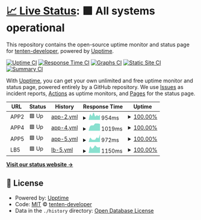 # [📈 Live Status](https://demo.upptime.js.org): <!--live status--> **🟩 All systems operational**

This repository contains the open-source uptime monitor and status page for [tenten-developer](https://demo.upptime.js.org), powered by [Upptime](https://github.com/upptime/upptime).

[![Uptime CI](https://github.com/tenten-developer/monitoring/workflows/Uptime%20CI/badge.svg)](https://github.com/tenten-developer/monitoring/actions?query=workflow%3A%22Uptime+CI%22)
[![Response Time CI](https://github.com/tenten-developer/monitoring/workflows/Response%20Time%20CI/badge.svg)](https://github.com/tenten-developer/monitoring/actions?query=workflow%3A%22Response+Time+CI%22)
[![Graphs CI](https://github.com/tenten-developer/monitoring/workflows/Graphs%20CI/badge.svg)](https://github.com/tenten-developer/monitoring/actions?query=workflow%3A%22Graphs+CI%22)
[![Static Site CI](https://github.com/tenten-developer/monitoring/workflows/Static%20Site%20CI/badge.svg)](https://github.com/tenten-developer/monitoring/actions?query=workflow%3A%22Static+Site+CI%22)
[![Summary CI](https://github.com/tenten-developer/monitoring/workflows/Summary%20CI/badge.svg)](https://github.com/tenten-developer/monitoring/actions?query=workflow%3A%22Summary+CI%22)

With [Upptime](https://upptime.js.org), you can get your own unlimited and free uptime monitor and status page, powered entirely by a GitHub repository. We use [Issues](https://github.com/tenten-developer/monitoring/issues) as incident reports, [Actions](https://github.com/tenten-developer/monitoring/actions) as uptime monitors, and [Pages](https://demo.upptime.js.org) for the status page.

<!--start: status pages-->
<!-- This summary is generated by Upptime (https://github.com/upptime/upptime) -->
<!-- Do not edit this manually, your changes will be overwritten -->
<!-- prettier-ignore -->
| URL | Status | History | Response Time | Uptime |
| --- | ------ | ------- | ------------- | ------ |
| <img alt="" src="https://icons.duckduckgo.com/ip3/null.ico" height="13"> APP2 | 🟩 Up | [app-2.yml](https://github.com/tenten-developer/monitoring/commits/HEAD/history/app-2.yml) | <details><summary><img alt="Response time graph" src="./graphs/app-2/response-time-week.png" height="20"> 954ms</summary><br><a href="https://demo.upptime.js.org/history/app-2"><img alt="Response time 1092" src="https://img.shields.io/endpoint?url=https%3A%2F%2Fraw.githubusercontent.com%2Ftenten-developer%2Fmonitoring%2FHEAD%2Fapi%2Fapp-2%2Fresponse-time.json"></a><br><a href="https://demo.upptime.js.org/history/app-2"><img alt="24-hour response time 874" src="https://img.shields.io/endpoint?url=https%3A%2F%2Fraw.githubusercontent.com%2Ftenten-developer%2Fmonitoring%2FHEAD%2Fapi%2Fapp-2%2Fresponse-time-day.json"></a><br><a href="https://demo.upptime.js.org/history/app-2"><img alt="7-day response time 954" src="https://img.shields.io/endpoint?url=https%3A%2F%2Fraw.githubusercontent.com%2Ftenten-developer%2Fmonitoring%2FHEAD%2Fapi%2Fapp-2%2Fresponse-time-week.json"></a><br><a href="https://demo.upptime.js.org/history/app-2"><img alt="30-day response time 1092" src="https://img.shields.io/endpoint?url=https%3A%2F%2Fraw.githubusercontent.com%2Ftenten-developer%2Fmonitoring%2FHEAD%2Fapi%2Fapp-2%2Fresponse-time-month.json"></a><br><a href="https://demo.upptime.js.org/history/app-2"><img alt="1-year response time 1092" src="https://img.shields.io/endpoint?url=https%3A%2F%2Fraw.githubusercontent.com%2Ftenten-developer%2Fmonitoring%2FHEAD%2Fapi%2Fapp-2%2Fresponse-time-year.json"></a></details> | <details><summary><a href="https://demo.upptime.js.org/history/app-2">100.00%</a></summary><a href="https://demo.upptime.js.org/history/app-2"><img alt="All-time uptime 100.00%" src="https://img.shields.io/endpoint?url=https%3A%2F%2Fraw.githubusercontent.com%2Ftenten-developer%2Fmonitoring%2FHEAD%2Fapi%2Fapp-2%2Fuptime.json"></a><br><a href="https://demo.upptime.js.org/history/app-2"><img alt="24-hour uptime 100.00%" src="https://img.shields.io/endpoint?url=https%3A%2F%2Fraw.githubusercontent.com%2Ftenten-developer%2Fmonitoring%2FHEAD%2Fapi%2Fapp-2%2Fuptime-day.json"></a><br><a href="https://demo.upptime.js.org/history/app-2"><img alt="7-day uptime 100.00%" src="https://img.shields.io/endpoint?url=https%3A%2F%2Fraw.githubusercontent.com%2Ftenten-developer%2Fmonitoring%2FHEAD%2Fapi%2Fapp-2%2Fuptime-week.json"></a><br><a href="https://demo.upptime.js.org/history/app-2"><img alt="30-day uptime 100.00%" src="https://img.shields.io/endpoint?url=https%3A%2F%2Fraw.githubusercontent.com%2Ftenten-developer%2Fmonitoring%2FHEAD%2Fapi%2Fapp-2%2Fuptime-month.json"></a><br><a href="https://demo.upptime.js.org/history/app-2"><img alt="1-year uptime 100.00%" src="https://img.shields.io/endpoint?url=https%3A%2F%2Fraw.githubusercontent.com%2Ftenten-developer%2Fmonitoring%2FHEAD%2Fapi%2Fapp-2%2Fuptime-year.json"></a></details>
| <img alt="" src="https://icons.duckduckgo.com/ip3/null.ico" height="13"> APP4 | 🟩 Up | [app-4.yml](https://github.com/tenten-developer/monitoring/commits/HEAD/history/app-4.yml) | <details><summary><img alt="Response time graph" src="./graphs/app-4/response-time-week.png" height="20"> 1019ms</summary><br><a href="https://demo.upptime.js.org/history/app-4"><img alt="Response time 1203" src="https://img.shields.io/endpoint?url=https%3A%2F%2Fraw.githubusercontent.com%2Ftenten-developer%2Fmonitoring%2FHEAD%2Fapi%2Fapp-4%2Fresponse-time.json"></a><br><a href="https://demo.upptime.js.org/history/app-4"><img alt="24-hour response time 939" src="https://img.shields.io/endpoint?url=https%3A%2F%2Fraw.githubusercontent.com%2Ftenten-developer%2Fmonitoring%2FHEAD%2Fapi%2Fapp-4%2Fresponse-time-day.json"></a><br><a href="https://demo.upptime.js.org/history/app-4"><img alt="7-day response time 1019" src="https://img.shields.io/endpoint?url=https%3A%2F%2Fraw.githubusercontent.com%2Ftenten-developer%2Fmonitoring%2FHEAD%2Fapi%2Fapp-4%2Fresponse-time-week.json"></a><br><a href="https://demo.upptime.js.org/history/app-4"><img alt="30-day response time 1203" src="https://img.shields.io/endpoint?url=https%3A%2F%2Fraw.githubusercontent.com%2Ftenten-developer%2Fmonitoring%2FHEAD%2Fapi%2Fapp-4%2Fresponse-time-month.json"></a><br><a href="https://demo.upptime.js.org/history/app-4"><img alt="1-year response time 1203" src="https://img.shields.io/endpoint?url=https%3A%2F%2Fraw.githubusercontent.com%2Ftenten-developer%2Fmonitoring%2FHEAD%2Fapi%2Fapp-4%2Fresponse-time-year.json"></a></details> | <details><summary><a href="https://demo.upptime.js.org/history/app-4">100.00%</a></summary><a href="https://demo.upptime.js.org/history/app-4"><img alt="All-time uptime 100.00%" src="https://img.shields.io/endpoint?url=https%3A%2F%2Fraw.githubusercontent.com%2Ftenten-developer%2Fmonitoring%2FHEAD%2Fapi%2Fapp-4%2Fuptime.json"></a><br><a href="https://demo.upptime.js.org/history/app-4"><img alt="24-hour uptime 100.00%" src="https://img.shields.io/endpoint?url=https%3A%2F%2Fraw.githubusercontent.com%2Ftenten-developer%2Fmonitoring%2FHEAD%2Fapi%2Fapp-4%2Fuptime-day.json"></a><br><a href="https://demo.upptime.js.org/history/app-4"><img alt="7-day uptime 100.00%" src="https://img.shields.io/endpoint?url=https%3A%2F%2Fraw.githubusercontent.com%2Ftenten-developer%2Fmonitoring%2FHEAD%2Fapi%2Fapp-4%2Fuptime-week.json"></a><br><a href="https://demo.upptime.js.org/history/app-4"><img alt="30-day uptime 100.00%" src="https://img.shields.io/endpoint?url=https%3A%2F%2Fraw.githubusercontent.com%2Ftenten-developer%2Fmonitoring%2FHEAD%2Fapi%2Fapp-4%2Fuptime-month.json"></a><br><a href="https://demo.upptime.js.org/history/app-4"><img alt="1-year uptime 100.00%" src="https://img.shields.io/endpoint?url=https%3A%2F%2Fraw.githubusercontent.com%2Ftenten-developer%2Fmonitoring%2FHEAD%2Fapi%2Fapp-4%2Fuptime-year.json"></a></details>
| <img alt="" src="https://icons.duckduckgo.com/ip3/null.ico" height="13"> APP5 | 🟩 Up | [app-5.yml](https://github.com/tenten-developer/monitoring/commits/HEAD/history/app-5.yml) | <details><summary><img alt="Response time graph" src="./graphs/app-5/response-time-week.png" height="20"> 972ms</summary><br><a href="https://demo.upptime.js.org/history/app-5"><img alt="Response time 1063" src="https://img.shields.io/endpoint?url=https%3A%2F%2Fraw.githubusercontent.com%2Ftenten-developer%2Fmonitoring%2FHEAD%2Fapi%2Fapp-5%2Fresponse-time.json"></a><br><a href="https://demo.upptime.js.org/history/app-5"><img alt="24-hour response time 914" src="https://img.shields.io/endpoint?url=https%3A%2F%2Fraw.githubusercontent.com%2Ftenten-developer%2Fmonitoring%2FHEAD%2Fapi%2Fapp-5%2Fresponse-time-day.json"></a><br><a href="https://demo.upptime.js.org/history/app-5"><img alt="7-day response time 972" src="https://img.shields.io/endpoint?url=https%3A%2F%2Fraw.githubusercontent.com%2Ftenten-developer%2Fmonitoring%2FHEAD%2Fapi%2Fapp-5%2Fresponse-time-week.json"></a><br><a href="https://demo.upptime.js.org/history/app-5"><img alt="30-day response time 1063" src="https://img.shields.io/endpoint?url=https%3A%2F%2Fraw.githubusercontent.com%2Ftenten-developer%2Fmonitoring%2FHEAD%2Fapi%2Fapp-5%2Fresponse-time-month.json"></a><br><a href="https://demo.upptime.js.org/history/app-5"><img alt="1-year response time 1063" src="https://img.shields.io/endpoint?url=https%3A%2F%2Fraw.githubusercontent.com%2Ftenten-developer%2Fmonitoring%2FHEAD%2Fapi%2Fapp-5%2Fresponse-time-year.json"></a></details> | <details><summary><a href="https://demo.upptime.js.org/history/app-5">100.00%</a></summary><a href="https://demo.upptime.js.org/history/app-5"><img alt="All-time uptime 100.00%" src="https://img.shields.io/endpoint?url=https%3A%2F%2Fraw.githubusercontent.com%2Ftenten-developer%2Fmonitoring%2FHEAD%2Fapi%2Fapp-5%2Fuptime.json"></a><br><a href="https://demo.upptime.js.org/history/app-5"><img alt="24-hour uptime 100.00%" src="https://img.shields.io/endpoint?url=https%3A%2F%2Fraw.githubusercontent.com%2Ftenten-developer%2Fmonitoring%2FHEAD%2Fapi%2Fapp-5%2Fuptime-day.json"></a><br><a href="https://demo.upptime.js.org/history/app-5"><img alt="7-day uptime 100.00%" src="https://img.shields.io/endpoint?url=https%3A%2F%2Fraw.githubusercontent.com%2Ftenten-developer%2Fmonitoring%2FHEAD%2Fapi%2Fapp-5%2Fuptime-week.json"></a><br><a href="https://demo.upptime.js.org/history/app-5"><img alt="30-day uptime 100.00%" src="https://img.shields.io/endpoint?url=https%3A%2F%2Fraw.githubusercontent.com%2Ftenten-developer%2Fmonitoring%2FHEAD%2Fapi%2Fapp-5%2Fuptime-month.json"></a><br><a href="https://demo.upptime.js.org/history/app-5"><img alt="1-year uptime 100.00%" src="https://img.shields.io/endpoint?url=https%3A%2F%2Fraw.githubusercontent.com%2Ftenten-developer%2Fmonitoring%2FHEAD%2Fapi%2Fapp-5%2Fuptime-year.json"></a></details>
| <img alt="" src="https://icons.duckduckgo.com/ip3/null.ico" height="13"> LB5 | 🟩 Up | [lb-5.yml](https://github.com/tenten-developer/monitoring/commits/HEAD/history/lb-5.yml) | <details><summary><img alt="Response time graph" src="./graphs/lb-5/response-time-week.png" height="20"> 1150ms</summary><br><a href="https://demo.upptime.js.org/history/lb-5"><img alt="Response time 1028" src="https://img.shields.io/endpoint?url=https%3A%2F%2Fraw.githubusercontent.com%2Ftenten-developer%2Fmonitoring%2FHEAD%2Fapi%2Flb-5%2Fresponse-time.json"></a><br><a href="https://demo.upptime.js.org/history/lb-5"><img alt="24-hour response time 1768" src="https://img.shields.io/endpoint?url=https%3A%2F%2Fraw.githubusercontent.com%2Ftenten-developer%2Fmonitoring%2FHEAD%2Fapi%2Flb-5%2Fresponse-time-day.json"></a><br><a href="https://demo.upptime.js.org/history/lb-5"><img alt="7-day response time 1150" src="https://img.shields.io/endpoint?url=https%3A%2F%2Fraw.githubusercontent.com%2Ftenten-developer%2Fmonitoring%2FHEAD%2Fapi%2Flb-5%2Fresponse-time-week.json"></a><br><a href="https://demo.upptime.js.org/history/lb-5"><img alt="30-day response time 1028" src="https://img.shields.io/endpoint?url=https%3A%2F%2Fraw.githubusercontent.com%2Ftenten-developer%2Fmonitoring%2FHEAD%2Fapi%2Flb-5%2Fresponse-time-month.json"></a><br><a href="https://demo.upptime.js.org/history/lb-5"><img alt="1-year response time 1028" src="https://img.shields.io/endpoint?url=https%3A%2F%2Fraw.githubusercontent.com%2Ftenten-developer%2Fmonitoring%2FHEAD%2Fapi%2Flb-5%2Fresponse-time-year.json"></a></details> | <details><summary><a href="https://demo.upptime.js.org/history/lb-5">100.00%</a></summary><a href="https://demo.upptime.js.org/history/lb-5"><img alt="All-time uptime 100.00%" src="https://img.shields.io/endpoint?url=https%3A%2F%2Fraw.githubusercontent.com%2Ftenten-developer%2Fmonitoring%2FHEAD%2Fapi%2Flb-5%2Fuptime.json"></a><br><a href="https://demo.upptime.js.org/history/lb-5"><img alt="24-hour uptime 100.00%" src="https://img.shields.io/endpoint?url=https%3A%2F%2Fraw.githubusercontent.com%2Ftenten-developer%2Fmonitoring%2FHEAD%2Fapi%2Flb-5%2Fuptime-day.json"></a><br><a href="https://demo.upptime.js.org/history/lb-5"><img alt="7-day uptime 100.00%" src="https://img.shields.io/endpoint?url=https%3A%2F%2Fraw.githubusercontent.com%2Ftenten-developer%2Fmonitoring%2FHEAD%2Fapi%2Flb-5%2Fuptime-week.json"></a><br><a href="https://demo.upptime.js.org/history/lb-5"><img alt="30-day uptime 100.00%" src="https://img.shields.io/endpoint?url=https%3A%2F%2Fraw.githubusercontent.com%2Ftenten-developer%2Fmonitoring%2FHEAD%2Fapi%2Flb-5%2Fuptime-month.json"></a><br><a href="https://demo.upptime.js.org/history/lb-5"><img alt="1-year uptime 100.00%" src="https://img.shields.io/endpoint?url=https%3A%2F%2Fraw.githubusercontent.com%2Ftenten-developer%2Fmonitoring%2FHEAD%2Fapi%2Flb-5%2Fuptime-year.json"></a></details>

<!--end: status pages-->

[**Visit our status website →**](https://demo.upptime.js.org)

## 📄 License

- Powered by: [Upptime](https://github.com/upptime/upptime)
- Code: [MIT](./LICENSE) © [tenten-developer](https://demo.upptime.js.org)
- Data in the `./history` directory: [Open Database License](https://opendatacommons.org/licenses/odbl/1-0/)
